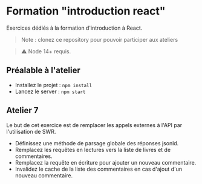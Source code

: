 # Formation "introduction react"
Exercices dédiés à la formation d'introduction à React.

> Note : clonez ce repository pour pouvoir participer aux ateliers

> :warning: Node 14+ requis.

## Préalable à l'atelier

- Installez le projet : `npm install`
- Lancez le server : `npm start`

## Atelier 7

Le but de cet exercice est de remplacer les appels externes à l'API par l'utilisation de SWR.

- Définissez une méthode de parsage globale des réponses jsonld. 
- Remplacez les requêtes en lectures vers la liste de livres et de commentaires. 
- Remplacez la requête en écriture pour ajouter un nouveau commentaire. 
- Invalidez le cache de la liste des commentaires en cas d'ajout d'un nouveau commentaire.
